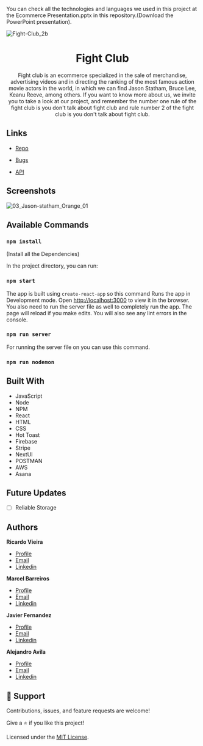 You can check all the technologies and languages we used in this project at the Ecommerce Presentation.pptx in this repository.(Download the PowerPoint presentation).


![Fight-Club_2b](https://user-images.githubusercontent.com/81560312/184267435-736fa506-9303-4d95-a1aa-d3baa79b070e.jpg)

<h1 align="center">Fight Club</h1>

<p align="center">Fight club is an ecommerce specialized in the sale of merchandise, advertising videos and in directing the ranking of the most famous action movie actors in the world, in which we can find Jason Statham, Bruce Lee, Keanu Reeve, among others. If you want to know more about us, we invite you to take a look at our project, and remember the number one rule of the fight club is you don't talk about fight club and rule number 2 of the fight club is you don't talk about fight club. </p>

## Links

- [Repo](https://github.com/Rohit19060/<project-name> "<project-name> Repo")

- [Bugs](https://github.com/Rohit19060/<project-name>/issues "Issues Page")

- [API](<API Link> "API")

## Screenshots
![03_Jason-statham_Orange_01](https://user-images.githubusercontent.com/81560312/184265886-b9657ca1-c195-4d8f-ae21-2b310b34fb15.jpg)

## Available Commands


### `npm install`
(Install all the Dependencies)

In the project directory, you can run:

### `npm start`

The app is built using `create-react-app` so this command Runs the app in Development mode. Open [http://localhost:3000](http://localhost:3000) to view it in the browser. You also need to run the server file as well to completely run the app. The page will reload if you make edits.
You will also see any lint errors in the console.

### `npm run server`

For running the server file on you can use this command.

### `npm run nodemon`

## Built With

- JavaScript
- Node
- NPM
- React
- HTML
- CSS
- Hot Toast
- Firebase
- Stripe
- NextUI
- POSTMAN
- AWS
- Asana

## Future Updates

- [ ] Reliable Storage

## Authors

**Ricardo Vieira**

- [Profile](https://github.com/vieiraraba)
- [Email](mailto:vieiraraba@gmail.com?subject=Hi "Hi!")
- [Linkedin](https://www.linkedin.com/in/ricardo-vieira-0951b5117/)

**Marcel Barreiros**

- [Profile](https://github.com/marcelbbarreiro)
- [Email](mailto:marcelbarreiros@gmail.com?subject=Hi "Hi!")
- [Linkedin](https://www.linkedin.com/in/marcelbarreiro/)

**Javier Fernandez**

- [Profile](https://github.com/DogSoulDev)
- [Email](mailto:dogsouldev@gmail.com?subject=Hi "Hi!")
- [Linkedin](https://www.linkedin.com/in/javier-fern%C3%A1ndez-029246233/)

**Alejandro Avila**

- [Profile](https://github.com/alejandroaperez1994g)
- [Email](subject=Hi "Hi!")
- [Linkedin](https://www.linkedin.com/in/alejandro-avila-perez-47268017a/)

## 🤝 Support

Contributions, issues, and feature requests are welcome!

Give a ⭐️ if you like this project!

Licensed under the [MIT License](./LICENSE).

